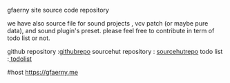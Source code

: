 gfaerny site source code repository

we have also source file for sound projects , vcv patch (or maybe pure data), and sound plugin's preset.
please feel free to contribute in term of todo list or not.

github repository :<a href="https://github/Gfaerny/gfaernysite">githubrepo</a>
sourcehut repository : <a href="https://git.sr.ht/~gfaerny/gfaernysite">sourcehutrepo</a>
todo list :<a href="https://todo.sr.ht/~gfaerny/gfaernysite-todo"> todolist</a>

#host
https://gfaerny.me
